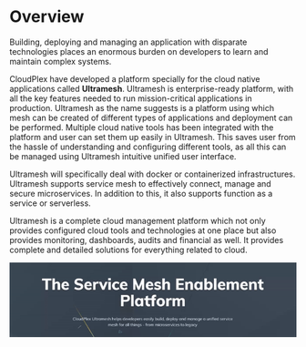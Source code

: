# Overview

Building, deploying and managing an application with disparate technologies places an enormous burden on developers to learn and maintain complex systems. 

CloudPlex have developed a platform specially for the cloud native applications called **Ultramesh**. Ultramesh is enterprise-ready platform, with all the key features needed to run mission-critical applications in production. Ultramesh as the name suggests is a platform using which mesh can be created of different types of applications and deployment can be performed. Multiple cloud native tools has been integrated with the platform and user can set them up easily in Ultramesh. This saves user from the hassle of understanding and configuring different tools, as all this can be managed using Ultramesh intuitive unified user interface.

Ultramesh will specifically deal with docker or containerized infrastructures. Ultramesh supports service mesh to effectively connect, manage and secure microservices. In addition to this, it also supports function as a service or serverless. 

Ultramesh is a complete cloud management platform which not only provides configured cloud tools and technologies at one place but also provides monitoring, dashboards, audits and financial as well. It provides complete and detailed solutions for everything related to cloud.

![3](_media\imgs\3.gif)



